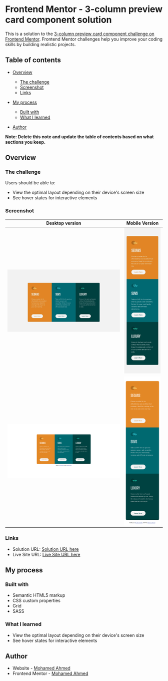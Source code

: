 # Frontend Mentor - 3-column preview card component solution

This is a solution to the [3-column preview card component challenge on Frontend Mentor](https://www.frontendmentor.io/challenges/3column-preview-card-component-pH92eAR2-). Frontend Mentor challenges help you improve your coding skills by building realistic projects.

## Table of contents

- [Overview](#overview)
  - [The challenge](#the-challenge)
  - [Screenshot](#screenshot)
  - [Links](#links)
- [My process](#my-process)

  - [Built with](#built-with)
  - [What I learned](#what-i-learned)

- [Author](#author)

**Note: Delete this note and update the table of contents based on what sections you keep.**

## Overview

### The challenge

Users should be able to:

- View the optimal layout depending on their device's screen size
- See hover states for interactive elements

### Screenshot

| Desktop version                                     |                   Mobile Version                   |
| --------------------------------------------------- | :------------------------------------------------: |
| ![Solution Screenshot](./design/desktop-design.jpg) | ![Solution Screenshot](./design/mobile-design.jpg) |
| ![Solution Screenshot](./Screenshot/desktop.png)    |  ![Solution Screenshot](./Screenshot/mobile.png)   |

### Links

- Solution URL: [Solution URL here](https://github.com/mnsa2020/3-column-preview-card-component-main)
- Live Site URL: [Live Site URL here](https://mnsa2020.github.io/3-column-preview-card-component-main/)

## My process

### Built with

- Semantic HTML5 markup
- CSS custom properties
- Grid
- SASS

### What I learned

- View the optimal layout depending on their device's screen size
- See hover states for interactive elements

## Author

- Website - [Mohamed Ahmed](https://github.com/mnsa2020)
- Frontend Mentor - [Mohamed Ahmed](https://www.frontendmentor.io/profile/mnsa2020)
